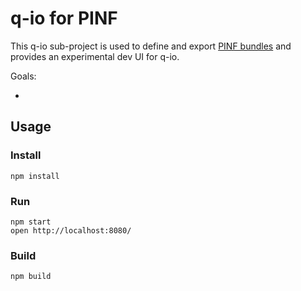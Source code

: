 q-io for PINF
=============

This q-io sub-project is used to define and export [PINF bundles](https://github.com/pinf/pinf-loader-js) and provides an experimental dev UI for q-io.

Goals:

  *



Usage
-----

### Install

	npm install

### Run

	npm start
	open http://localhost:8080/

### Build

	npm build
